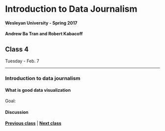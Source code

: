 # Introduction to Data Journalism
  
#### Wesleyan University - Spring 2017
  
**Andrew Ba Tran and Robert Kabacoff**
  
## Class 4
Tuesday - Feb. 7
                             
----
                             
### Introduction to data journalism
                             
#### What is good data visualization
                             
Goal: 
                             
#### Discussion

                   
**[Previous class](class3.md)** | **[Next class](5.md)**
